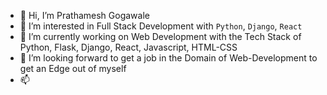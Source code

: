 - 👋 Hi, I’m Prathamesh Gogawale
- 👀 I’m interested in Full Stack Development with `Python`, `Django`, `React`
- 🌱 I’m currently working on Web Development with the Tech Stack of Python, Flask, Django, React, Javascript, HTML-CSS
- 💞️ I’m looking forward to get a job in the Domain of Web-Development to get an Edge out of myself
- 📫 
<!---
prat41/prat41 is a ✨ special ✨ repository because its `README.md` (this file) appears on your GitHub profile.
You can click the Preview link to take a look at your changes.
--->
